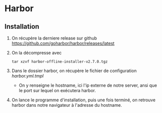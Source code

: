# Harbor

## Installation

1. On récupère la derniere release sur github https://github.com/goharbor/harbor/releases/latest

2. On la décompresse avec
    ```shell
    tar xzvf harbor-offline-installer-v2.7.0.tgz 
    ```

3. Dans le dossier harbor, on récupère le fichier de configuration *harbor.yml.tmpl*
    - On y renseigne le hostname, ici l'ip externe de notre server, ansi que le port sur lequel on exécutera harbor.

4. On lance le programme d'installation, puis une fois terminé, on retrouve harbor dans notre navigateur
   à l'adresse du hostname.
